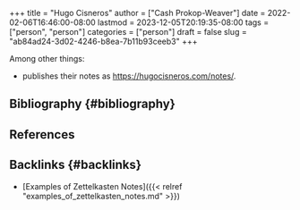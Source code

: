 +++
title = "Hugo Cisneros"
author = ["Cash Prokop-Weaver"]
date = 2022-02-06T16:46:00-08:00
lastmod = 2023-12-05T20:19:35-08:00
tags = ["person", "person"]
categories = ["person"]
draft = false
slug = "ab84ad24-3d02-4246-b8ea-7b11b93ceeb3"
+++

Among other things:

-   publishes their notes as <https://hugocisneros.com/notes/>.


## Bibliography {#bibliography}

## References

<style>.csl-entry{text-indent: -1.5em; margin-left: 1.5em;}</style><div class="csl-bib-body">
</div>


## Backlinks {#backlinks}

-   [Examples of Zettelkasten Notes]({{< relref "examples_of_zettelkasten_notes.md" >}})
